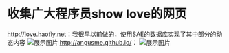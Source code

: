 # 收集广大程序员show love的网页

<http://love.haofly.net>：我很早以前做的，使用SAE的数据库实现了其中部分的动态内容
![展示图片](https://github.com/haoflynet/show_LOVE/blob/master/images/show1.jpg)
<http://angusme.github.io/>：
![展示图片](https://github.com/haoflynet/show_LOVE/blob/master/images/show2.png)